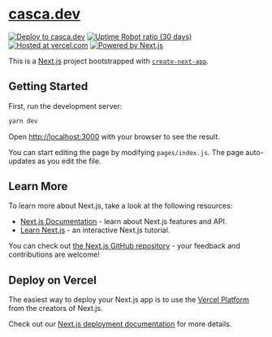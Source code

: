 # [casca.dev](https://casca.dev)

[![Deploy to casca.dev](https://img.shields.io/github/deployments/casca/casca.dev/Production?label=deploy%20to%20casca.dev&logo=dependabot&style=flat-square)](https://casca.dev)
[![Uptime Robot ratio (30 days)](https://img.shields.io/uptimerobot/ratio/m785547332-9c583e72e19f01645fd3c8a7?style=flat-square&logo=clockify&logoColor=white)](http://uptimerobot.com)
[![Hosted at vercel.com](https://img.shields.io/badge/hosted%20at-vercel.com-black?logo=zeit&logoColor=black&style=flat-square)](https://vercel.com)
[![Powered by Next.js](https://img.shields.io/badge/powered%20by-Next.js-black?logo=Next.js&style=flat-square)](https://nextjs.org)

This is a [Next.js](https://nextjs.org/) project bootstrapped with [`create-next-app`](https://github.com/vercel/next.js/tree/canary/packages/create-next-app).

## Getting Started

First, run the development server:

```bash
yarn dev
```

Open [http://localhost:3000](http://localhost:3000) with your browser to see the result.

You can start editing the page by modifying `pages/index.js`. The page auto-updates as you edit the file.

## Learn More

To learn more about Next.js, take a look at the following resources:

- [Next.js Documentation](https://nextjs.org/docs) - learn about Next.js features and API.
- [Learn Next.js](https://nextjs.org/learn) - an interactive Next.js tutorial.

You can check out [the Next.js GitHub repository](https://github.com/vercel/next.js/) - your feedback and contributions are welcome!

## Deploy on Vercel

The easiest way to deploy your Next.js app is to use the [Vercel Platform](https://vercel.com/import?utm_medium=default-template&filter=next.js&utm_source=create-next-app&utm_campaign=create-next-app-readme) from the creators of Next.js.

Check out our [Next.js deployment documentation](https://nextjs.org/docs/deployment) for more details.

